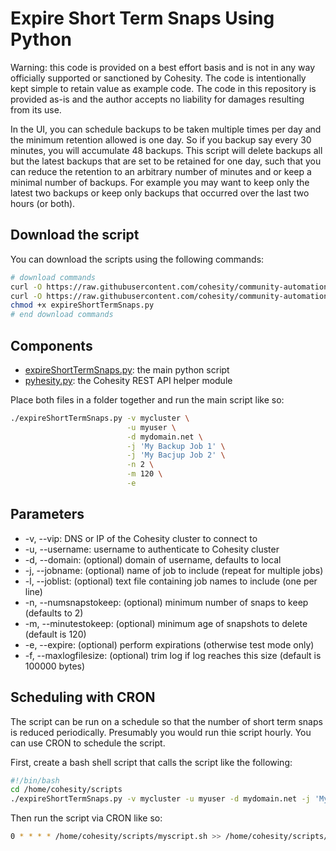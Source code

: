 # Expire Short Term Snaps Using Python

Warning: this code is provided on a best effort basis and is not in any way officially supported or sanctioned by Cohesity. The code is intentionally kept simple to retain value as example code. The code in this repository is provided as-is and the author accepts no liability for damages resulting from its use.

In the UI, you can schedule backups to be taken multiple times per day and the minimum retention allowed is one day. So if you backup say every 30 minutes, you will accumulate 48 backups. This script will delete backups all but the latest backups that are set to be retained for one day, such that you can reduce the retention to an arbitrary number of minutes and or keep a minimal number of backups. For example you may want to keep only the latest two backups or keep only backups that occurred over the last two hours (or both).

## Download the script

You can download the scripts using the following commands:

```bash
# download commands
curl -O https://raw.githubusercontent.com/cohesity/community-automation-samples/main/python/expireShortTermSnaps/expireShortTermSnaps.py
curl -O https://raw.githubusercontent.com/cohesity/community-automation-samples/main/python/pyhesity.py
chmod +x expireShortTermSnaps.py
# end download commands
```

## Components

* [expireShortTermSnaps.py](https://raw.githubusercontent.com/cohesity/community-automation-samples/main/python/expireShortTermSnaps/expireShortTermSnaps.py): the main python script
* [pyhesity.py](https://raw.githubusercontent.com/cohesity/community-automation-samples/main/python/pyhesity/pyhesity.py): the Cohesity REST API helper module

Place both files in a folder together and run the main script like so:

```bash
./expireShortTermSnaps.py -v mycluster \
                          -u myuser \
                          -d mydomain.net \
                          -j 'My Backup Job 1' \
                          -j 'My Bacjup Job 2' \
                          -n 2 \
                          -m 120 \
                          -e
```

## Parameters

* -v, --vip: DNS or IP of the Cohesity cluster to connect to
* -u, --username: username to authenticate to Cohesity cluster
* -d, --domain: (optional) domain of username, defaults to local
* -j, --jobname: (optional) name of job to include (repeat for multiple jobs)
* -l, --joblist: (optional) text file containing job names to include (one per line)
* -n, --numsnapstokeep: (optional) minimum number of snaps to keep (defaults to 2)
* -m, --minutestokeep: (optional) minimum age of snapshots to delete (default is 120)
* -e, --expire: (optional) perform expirations (otherwise test mode only)
* -f, --maxlogfilesize: (optional) trim log if log reaches this size (default is 100000 bytes)

## Scheduling with CRON

The script can be run on a schedule so that the number of short term snaps is reduced periodically. Presumably you would run thie script hourly. You can use CRON to schedule the script.

First, create a bash shell script that calls the script like the following:

```bash
#!/bin/bash
cd /home/cohesity/scripts
./expireShortTermSnaps.py -v mycluster -u myuser -d mydomain.net -j 'My Backup Job 1' -j 'My Backup Job 2' -n 2 -m 120 -e
```

Then run the script via CRON like so:

```bash
0 * * * * /home/cohesity/scripts/myscript.sh >> /home/cohesity/scripts/cron.log 2>&1
```
